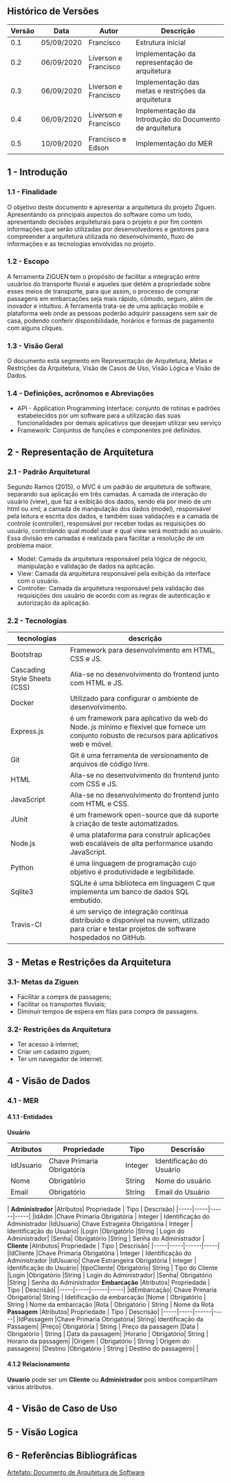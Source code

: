 ## Histórico de Versões

| Versão  |  Data  | Autor  |  Descrição  |
| ------------------- | ------------------- | ------------------- | ------------------- |
| 0.1 | 05/09/2020  | Francisco   | Estrutura inicial  |
| 0.2 | 06/09/2020  | Liverson e Francisco  | Implementação da representação de arquitetura |
| 0.3 | 06/09/2020  | Liverson e Francisco  | Implementação das metas e restrições da arquitetura|
| 0.4 | 06/09/2020  | Liverson e Francisco  | Implementação da Introdução do Documento de arquitetura|
| 0.5 | 10/09/2020  | Francisco e Edson  | Implementação do MER|



## 1 - Introdução

### 1.1 - Finalidade
O objetivo deste documento é apresentar a arquitetura do projeto Ziguen. Apresentando os principais aspectos do software como um todo, apresentando decisões arquiteturais para o projeto e por fim contém informações que serão utilizadas por desenvolvedores e gestores para compreender a arquitetura utilizada no desenvolvimento, fluxo de informações e as tecnologias envolvidas no projeto.

### 1.2 - Escopo
A ferramenta ZIGUEN tem o propósito de facilitar a integração entre usuários do transporte fluvial e aqueles que detém a propriedade sobre esses meios de transporte, para que assim, o processo de comprar passagens em embarcações seja mais rápido, cômodo, seguro, além de inovador e intuitivo. A ferramenta trata-se de uma aplicação mobile e plataforma web onde as pessoas poderão adquirir passagens sem sair de casa, podendo conferir disponibilidade, horários e formas de pagamento com alguns cliques.


### 1.3 - Visão Geral
O documento está segmento em Representação de Arquitetura, Metas e Restrições da Arquitetura, Visão de Casos de Uso, Visão Lógica e Visão de Dados.

### 1.4 - Definições, acrônomos e Abreviações

* API - Application Programming Interface: conjunto de rotinas e padrões estabelecidos por um software para a utilização das suas funcionalidades por demais aplicativos que desejam utilizar seu serviço
* Framework: Conjuntos de funções e componentes pré definidos.

## 2 - Representação de Arquitetura
### 2.1 - Padrão Arquitetural	
Segundo Ramos (2015), o MVC é um padrão de arquitetura de software, separando sua aplicação em três camadas. A camada de interação do usuário (view), que faz a exibição dos dados, sendo ela por meio de um html ou xml; a camada de manipulação dos dados (model), responsável pela leitura e escrita dos dados, e também suas validações e a camada de controle (controller), responsável por receber todas as requisições do usuário, controlando qual model usar e qual view será mostrado ao usuário. Essa divisão em camadas é realizada para facilitar a resolução de um problema maior.

* Model: Camada da arquitetura responsável pela lógica de négocio, manipulação e validação de dados na aplicação.
* View: Camada da arquitetura responsável pela exibição da interface com o usuário.
* Controller: Camada da arquitetura responsável pela validação das requisições dos usuário de acordo com as regras de autenticação e autorização da aplicação.

### 2.2 - Tecnologias
|tecnologias | descrição |
| ------------------- | ------------------- |
|Bootstrap |  Framework para desenvolvimento em HTML, CSS e JS. |
|Cascading Style Sheets (CSS) |  Alia-se no desenvolvimento do frontend junto com HTML e JS. |
|Docker |  Utilizado para configurar o ambiente de desenvolvimento. |
|Express.js | é um framework para aplicativo da web do Node. js mínimo e flexível que fornece um conjunto robusto de recursos para aplicativos web e móvel. |
|Git | Git é uma ferramenta de versionamento de arquivos de código livre. |
|HTML |  Alia-se no desenvolvimento do frontend junto com CSS e JS. |
|JavaScript |  Alia-se no desenvolvimento do frontend junto com HTML e CSS. |
|JUnit |  é um framework open-source que dá suporte à criação de teste automatizados. |
|Node.js | é uma plataforma para construir aplicações web escaláveis de alta performance usando JavaScript. |
|Python | é uma linguagem de programação cujo objetivo é produtividade e legibilidade. |
|Sqlite3 | SQLite é uma biblioteca em linguagem C que implementa um banco de dados SQL embutido. |
|Travis-CI | é um serviço de integração contínua distribuído e disponível na nuvem, utilizado para criar e testar projetos de software hospedados no GitHub. |

## 3 - Metas e Restrições da Arquitetura
### 3.1- Metas da Ziguen
* Facilitar a compra de passagens;
* Facilitar os transportes fluviais;
* Diminuir tempos de espera em filas para compra de passagens.

### 3.2- Restrições da Arquitetura
* Ter acesso à internet;
* Criar um cadastro ziguen;
* Ter um navegador de internet.

## 4 - Visão de Dados
### 4.1 - MER
#### 4.1.1 -Entidades

**Usuário**

|Atributos| Propriedade | Tipo | Descrisão|
|-----|-----|------|-----|
|IdUsuario | Chave Primaria Obrigatória| Integer| Identificação do Usuário|
|Nome| Obrigatório| String | Nome do usuário|
| Email | Obrigatório | String | Email do Usuário|
|
**Administrador**
|Atributos| Propriedade | Tipo | Descrisão|
|-----|-----|------|-----|
|IdAdm |Chave Primaria Obrigatória | Integer | Identificação do Administrador
|IdUsuario| Chave Estrageira Obrigatória | Integer | Identificação do Usuário|
|Login |Obrigatório |String | Login do Administrador|
|Senha| Obrigatório |String | Senha do Administrador
|
**Cliente**
|Atributos| Propriedade | Tipo | Descrisão|
|-----|-----|------|-----|
|IdCliente |Chave Primaria Obrigatória | Integer | Identificação do Administrador
|IdUsuario| Chave Estrangeira Obrigatória | Integer | Identificação do Usuário|
|tipoCliente| Obrigatório| String | Tipo do Cliente
|Login |Obrigatório |String | Login do Administrador|
|Senha| Obrigatório |String | Senha do Administrador
**Embarcação**
|Atributos| Propriedade | Tipo | Descrisão|
|-----|-----|------|-----|
|idEmbarcação| Chave Primaria Obrigatória| String | Idetificação da embarcação
|Nome | Obrigatório | String | Nome da embarcação
|Rota | Obrigatório | String | Nome da Rota
**Passagem**
|Atributos| Propriedade | Tipo | Descrisão|
|-----|-----|------|-----|
|IdPassagem |Chave Primaria Obrigatória| String| Identificação da Passagem|
|Preço| Obrigatória | String | Preço da passagem
|Data | Obrigatório | String | Data da passagem|
|Horario | Obrigatório| String | Horario da passagem|
|Origem | Obrigatório | String | Origem do passageiro|
|Destino |Obrigatório | String | Destino do passageiro|
|

#### 4.1.2 Relacionamento
**Usuario** pode ser um **Cliente** ou **Administrador** pois ambos compartilham vários atributos.


## 4 - Visão de Caso de Uso

## 5 - Visão Logica


## 6 - Referências Bibliográficas

[Artefato: Documento de Arquitetura de Software](https://www.cin.ufpe.br/~gta/rup-vc/core.base_rup/workproducts/rup_software_architecture_document_C367485C.html)




